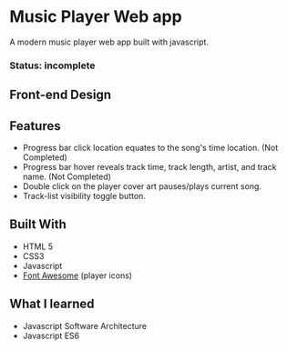 # Music Player Web app
A modern music player web app built with javascript.

### Status: incomplete

## Front-end Design


## Features
- Progress bar click location equates to the song's time location. (Not Completed)
- Progress bar hover reveals track time, track length, artist, and track name. (Not Completed)
- Double click on the player cover art pauses/plays current song.
- Track-list visibility toggle button.



## Built With
- HTML 5
- CSS3
- Javascript
- [Font Awesome](https://fontawesome.com/?from=io) (player icons)


## What I learned

-  Javascript Software Architecture
- Javascript ES6
